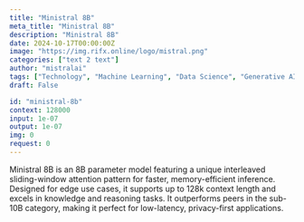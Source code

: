 ```yaml
---
title: "Ministral 8B"
meta_title: "Ministral 8B"
description: "Ministral 8B"
date: 2024-10-17T00:00:00Z
image: "https://img.rifx.online/logo/mistral.png"
categories: ["text 2 text"]
author: "mistralai"
tags: ["Technology", "Machine Learning", "Data Science", "Generative AI", "Ethics"]
draft: False

id: "ministral-8b"
context: 128000
input: 1e-07
output: 1e-07
img: 0
request: 0
---
```


Ministral 8B is an 8B parameter model featuring a unique interleaved sliding-window attention pattern for faster, memory-efficient inference. Designed for edge use cases, it supports up to 128k context length and excels in knowledge and reasoning tasks. It outperforms peers in the sub-10B category, making it perfect for low-latency, privacy-first applications.

